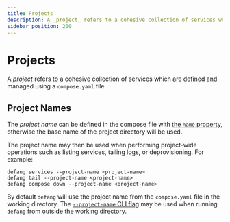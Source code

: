 ```yaml
---
title: Projects
description: A _project_ refers to a cohesive collection of services which are defined and managed using a `compose.yml` file.
sidebar_position: 200
---
```


# Projects

A _project_ refers to a cohesive collection of services which are defined and managed using a `compose.yaml` file.

## Project Names

The _project name_ can be defined in the compose file with [the `name` property](https://docs.docker.com/compose/compose-file/04-version-and-name/#name-top-level-element), otherwise the base name of the project directory will be used.

The project name may then be used when performing project-wide operations such as listing services, tailing logs, or deprovisioning. For example:
```
defang services --project-name <project-name>
defang tail --project-name <project-name>
defang compose down --project-name <project-name>
```

By default `defang` will use the project name from the `compose.yaml` file in the working directory. The [`--project-name` CLI flag](/docs/cli/defang) may be used when running `defang` from outside the working directory.
